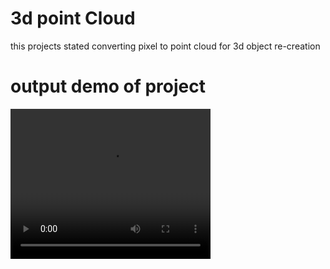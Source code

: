 # 3d point Cloud

this projects stated converting pixel to point cloud for 3d object re-creation

# output demo of project

<video width="320" height="240" controls>
  <source src="3d-point-cloud\3d-object-recreation.mp4" type="video/mp4">
</video>